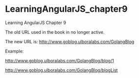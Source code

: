 # LearningAngularJS_chapter9
Learning AngularJS Chapter 9

The old URL used in the book in no longer active.

The new URL is: http://www.goblog.ulboralabs.com/GolangBlog


Example: 

http://www.goblog.ulboralabs.com/GolangBlog/blog/1

http://www.goblog.ulboralabs.com/GolangBlog/blogList
